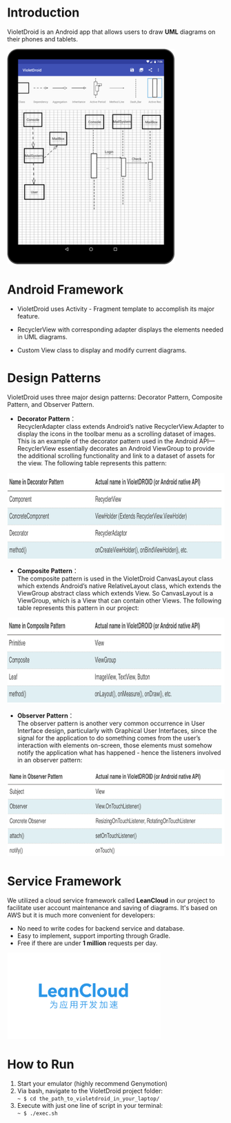 # Introduction 

VioletDroid is an Android app that allows users to draw **UML** diagrams on their phones and tablets.  

<img src="https://github.com/dilyar85/VioletDroid/blob/master/screenshots/main_screen.png" alt="Main Screenshot" height="500" >


# Android Framework
* VioletDroid uses Activity - Fragment template to accomplish its major feature. 

* RecyclerView with corresponding adapter displays the elements needed in UML diagrams.  

* Custom View class to display and modify current diagrams.   


# Design Patterns
VioletDroid uses three major design patterns: Decorator Pattern, Composite Pattern, and Observer Pattern.

* **Decorator Pattern**：  
RecyclerAdapter class extends Android’s native RecyclerView.Adapter to display the icons in the toolbar menu as a scrolling dataset of images.  This is an example of the decorator pattern used in the Android API—RecyclerView essentially decorates an Android ViewGroup to provide the additional scrolling functionality and link to a dataset of assets for the view.  The following table represents this pattern:  
<img src="https://github.com/dilyar85/VioletDroid/blob/master/screenshots/decorator_pattern.png" alt="pattern_img" height="200">

* **Composite Pattern**：  
The composite pattern is used in the VioletDroid CanvasLayout class which extends Android’s native RelativeLayout class, which extends the ViewGroup abstract class which extends View.  So CanvasLayout is a ViewGroup, which is a View that can contain other Views.  The following table represents this pattern in our project:  
<img src="https://github.com/dilyar85/VioletDroid/blob/master/screenshots/composite_pattern.png" alt="pattern_img" height="200">

* **Observer Pattern**：  
The observer pattern is another very common occurrence in User Interface design, particularly with Graphical User Interfaces, since the signal for the application to do something comes from the user’s interaction with elements on-screen, those elements must somehow notify the application what has happened - hence the listeners involved in an observer pattern:  
<img src="https://github.com/dilyar85/VioletDroid/blob/master/screenshots/observer_pattern.png" alt="pattern_img" height="200">

# Service Framework
We utilized a cloud service framework called **LeanCloud** in our project to facilitate user account maintenance and saving of diagrams. It's based on AWS but it is much more convenient for developers:
* No need to write codes for backend service and database.
* Easy to implement, support importing through Gradle.
* Free if there are under **1 million** requests per day.  
<img src= "https://github.com/dilyar85/VioletDroid/blob/master/screenshots/leancloud_icon.png" alt="LeanCloud Logo" height="200">


# How to Run
1. Start your emulator (highly recommend Genymotion)
2. Via bash, navigate to the VioletDroid project folder:  
`~ $ cd the_path_to_violetdroid_in_your_laptop/`
3. Execute with just one line of script in your terminal:  
`~ $ ./exec.sh`


